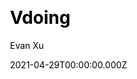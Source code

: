 ---
title: Vdoing
github: https://github.com/xugaoyi/vuepress-theme-vdoing
demo: https://doc.xugaoyi.com/
license: MIT
author: Evan Xu
author_link: ''
author_twitter: ''
date: 2021-04-29T00:00:00.000Z
ssg:
  - Vuepress
cms:
  - Markdown
css: null
category:
  - Blog
description: A simple and efficient VuePress knowledge management & blog theme.
draft: true
publish_date: '2019-11-30T07:17:46Z'
update_date: '2022-12-01T03:58:53Z'
github_star: 2903
github_fork: 800
---